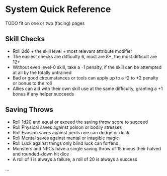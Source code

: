 
<!-- SKIP -->


# System Quick Reference

TODO fit on one or two (facing) pages

## Skill Checks

* Roll 2d6 + the skill level + most relevant attribute modifier
* The easiest checks are difficulty 6, most are 8+, the most difficult are 12+
* Without even level-0 skill, take a -1 penalty, if the skill can be attempted at all by the totally untrained
* Bad or good circumstances or tools can apply up to a -2 to +2 penalty or bonus to the roll
* Allies can aid with their own skill use at the same difficulty, granting a +1 bonus if any helper succeeds

## Saving Throws

* Roll 1d20 and equal or exceed the saving throw score to succeed
* Roll Physical saves against poison or bodily stresses
* Roll Evasion saves against perils one can dodge or duck
* Roll Mental saves against mental or intagible magic
* Roll Luck against things only blind luck can forfend
* Monsters and NPCs have a single saving throw of 15 minus their halved and rounded-down hit dice
* A roll of 1 is always a failure, a roll of 20 is always a success

...

<!--

## Spellcasting

TODO

## Injury And Healing

* A creature dies or is mortally wounded at zero hit points
* Minor NPCs, PCs with the Frail quality, or creatures hit by unsurvivable injuries die instantly
* Others are mortally wounded and die six rounds later
* An ally can stabilize the mortally wounded with a DEX/Heal or an INT/Heal check at a difficulty of 8 plus the number of full rounds since the wounded was felled
* Stabilized creatures stop dying and revive in ten minutes with one hit point and the Frail quality
* Creatures lose the Frail quality after magical healing or a week of bed rest
* Magical healing stabilizes and revives a Mortally Wounded PC, the frail quality is not applied

## Reaction Checks

TODO

## Combat Rounds

* A combat round lasts about six seconds
* At the start of combat, each side rolls initiative once on 1d8 and adds the best DEX modifier on their side. The highest-rolling group goes first; ties go to the PCs.
* At the referee's discretion, each individual combatant can roll initiative and then everyone acts in descending order
* On their turn in the round, a creature can take one Main Action, one Move Action, and as many On Turn or Instant actions as the referee thinks reasonable
* Main Actions are attacks, spellcasting, or other activities that would eat up most of six seconds
* Move actions allow the PC to move 30 feet or do similar short, simple actions
* On Turn actions allow the PC to say a few words, drop prone, or do other reflexively simple things
* Instant Actions can be take at any time, even during someone else's turn, or even after dice have been rolled. Instant actions are usually special powers the PC can use or the result of holding an action in combat

## Hitting And Damage

* An attack is made with a hit roll of 1d20 plus the relevant weapon skill plus the attribute modifier that the weapon uses plus the attack bonus of the character
* If the resultant roll is equal or higher than the target's Armor Class, the attack hits
* A roll of 1 before modifiers and bonuses always misses. A roll of 20 before modifiers and bonuses always hits
* On a hit, the attacker rolls the weapon's damage die and adds their relevant attribute modifier. That much damage is done to the target's hit points
* Weapons that use the Punch skill can also add the wielder's Punch skill to the damage total
* On a miss, melee attacks may do Shock damage. If the target's armor class is less than or equal to the weapon's Shock value, the Shock damage is applied. Thus a weapon with "Shock 2/13" does 2 points of damage does 2 points of damage on a miss to a target with an AC of 13 or less
* The wielders's attribute modifier and any other damage bonuses that would apply are also applied to Shock damage
* Shields negate the first instance of Shock that a target would take each round. The Total Defense action makes the target immune to Shock for the rest of the round
* A successful hit can't do less damage than the weapon's Shock would do on a miss

## Morale Checks

* a Morale check is rolled on 2d6. If it's higher than the target's Morale score, they rout, retreat, or surrender, depending on the situation and their overall discipline
* PCs never check Morale. NPCs do so when an ally first is downed, when half of them are down, or when shaken by some great reverse or terrifying foe
* Even on a successful Morale check, NPCs will not continue to fight when it is obviously futile or not worth the risk

-->

